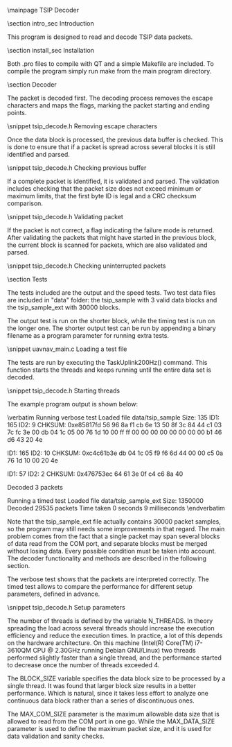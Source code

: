\mainpage TSIP Decoder

\section intro_sec Introduction

This program is designed to read and decode TSIP data packets.

\section install_sec Installation

Both .pro files to compile with QT and a simple Makefile are included. To compile the program simply run make from the main program directory.

\section Decoder

The packet is decoded first. The decoding process removes the escape characters and maps the flags, marking the packet starting and ending points.

\snippet tsip_decode.h Removing escape characters

Once the data block is processed, the previous data buffer is checked. This is done to ensure that if a packet is spread across several blocks it is still identified and parsed.


\snippet tsip_decode.h Checking previous buffer

If a complete packet is identified, it is validated and parsed. The validation includes checking that the packet size does not exceed minimum or maximum limits, that the first byte ID is legal and a CRC checksum comparison.

\snippet tsip_decode.h Validating packet

If the packet is not correct, a flag indicating the failure mode is returned. After validating the packets that might have started in the previous block, the current block is scanned for packets, which are also validated and parsed.


\snippet tsip_decode.h Checking uninterrupted packets

\section Tests

The tests included are the output and the speed tests. Two test data files are included in "data" folder: the tsip_sample with 3 valid data blocks and the tsip_sample_ext with 30000 blocks.

The output test is run on the shorter block, while the timing test is run on the longer one. The shorter output test can be run by appending a binary filename as a program parameter for running extra tests.

\snippet uavnav_main.c Loading a test file


The tests are run by executing the TaskUplink200Hz() command. This function starts the threads and keeps running until the entire data set is decoded.

\snippet tsip_decode.h Starting threads

The example program output is shown below:

\verbatim
Running verbose test
Loaded file data/tsip_sample
Size: 135
ID1: 165 ID2: 9 CHKSUM: 0xe85817fd
56 96 8a f1
cb 6e 13 50
8f 3c 84 44
c1 03 7c fc
3e 00 db 04
1c 05 00 76
1d 10 00 ff
ff 00 00 00
00 00 00 00
00 b1 46 d6
43 20 4e

ID1: 165 ID2: 10 CHKSUM: 0xc4c61b3e
db 04 1c 05
f9 f6 6d 44
00 00 c5 0a
76 1d 10 00
20 4e

ID1: 57 ID2: 2 CHKSUM: 0x476753ec
64 61 3e 0f
c4 c6 8a 40


Decoded 3 packets

Running a timed test
Loaded file data/tsip_sample_ext
Size: 1350000
Decoded 29535 packets
Time taken 0 seconds 9 milliseconds
\endverbatim

Note that the tsip_sample_ext file actually contains 30000 packet samples, so the program may still needs some improvements in that regard. The main problem comes from the fact that a single packet may span several blocks of data read from the COM port, and separate blocks must be merged without losing data. Every possible condition must be taken into account. The decoder functionality and methods are described in the following section.

The verbose test shows that the packets are interpreted correctly. The timed test allows to compare the performance for different setup parameters, defined in advance.

\snippet tsip_decode.h Setup parameters

The number of threads is defined by the variable N_THREADS. In theory spreading the load across several threads should increase the execution efficiency and reduce the execution times. In practice, a lot of this depends on the hardware architecture. On this machine (Intel(R) Core(TM) i7-3610QM CPU @ 2.30GHz running Debian GNU/Linux) two threads performed slightly faster than a single thread, and the performance started to decrease once the number of threads exceeded 4.

The BLOCK_SIZE variable specifies the data block size to be processed by a single thread. It was found that larger block size results in a better performance. Which is natural, since it takes less effort to analyze one continuous data block rather than a series of discontinuous ones.

The MAX_COM_SIZE parameter is the maximum allowable data size that is allowed to read from the COM port in one go. While the MAX_DATA_SIZE parameter is used to define the maximum packet size, and it is used for data validation and sanity checks.
